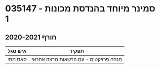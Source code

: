 # 035147 - סמינר מיוחד בהנדסת מכונות 1

## חורף 2020-2021

| איש סגל | תפקיד |
| ---- | ---- |
| סאס מתי | מנחה פרויקטים  - עם הרשאות מרצה אחראי |

